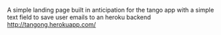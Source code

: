 A simple landing page built in anticipation for the tango app with a simple text field to save user emails to an heroku backend http://tangong.herokuapp.com/
